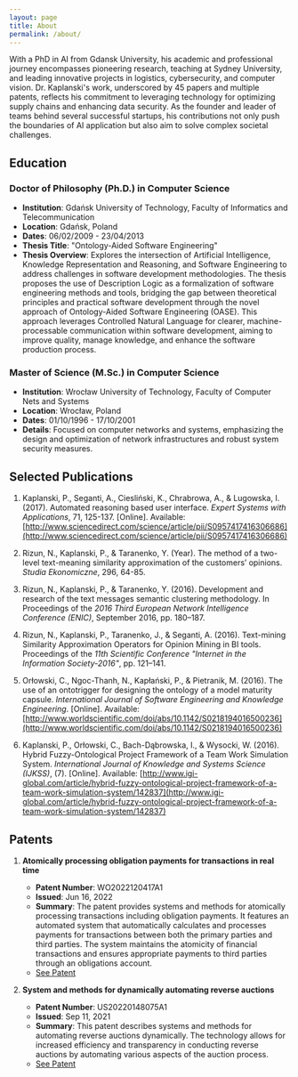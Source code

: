 ```yaml
---
layout: page
title: About
permalink: /about/
---
```


With a PhD in AI from Gdansk University, his academic and professional journey encompasses pioneering research, teaching at Sydney University, and leading innovative projects in logistics, cybersecurity, and computer vision. Dr. Kaplanski's work, underscored by 45 papers and multiple patents, reflects his commitment to leveraging technology for optimizing supply chains and enhancing data security. As the founder and leader of teams behind several successful startups, his contributions not only push the boundaries of AI application but also aim to solve complex societal challenges. 

## Education

### Doctor of Philosophy (Ph.D.) in Computer Science
- **Institution**: Gdańsk University of Technology, Faculty of Informatics and Telecommunication
- **Location**: Gdańsk, Poland
- **Dates**: 06/02/2009 - 23/04/2013
- **Thesis Title**: "Ontology-Aided Software Engineering"
- **Thesis Overview**: Explores the intersection of Artificial Intelligence, Knowledge Representation and Reasoning, and Software Engineering to address challenges in software development methodologies. The thesis proposes the use of Description Logic as a formalization of software engineering methods and tools, bridging the gap between theoretical principles and practical software development through the novel approach of Ontology-Aided Software Engineering (OASE). This approach leverages Controlled Natural Language for clearer, machine-processable communication within software development, aiming to improve quality, manage knowledge, and enhance the software production process.

### Master of Science (M.Sc.) in Computer Science
- **Institution**: Wrocław University of Technology, Faculty of Computer Nets and Systems
- **Location**: Wrocław, Poland
- **Dates**: 01/10/1996 - 17/10/2001
- **Details**: Focused on computer networks and systems, emphasizing the design and optimization of network infrastructures and robust system security measures.


## Selected Publications

1. Kaplanski, P., Seganti, A., Ciesliński, K., Chrabrowa, A., & Lugowska, I. (2017). Automated reasoning based user interface. *Expert Systems with Applications*, 71, 125-137. [Online]. Available: [http://www.sciencedirect.com/science/article/pii/S0957417416306686](http://www.sciencedirect.com/science/article/pii/S0957417416306686)

2. Rizun, N., Kaplanski, P., & Taranenko, Y. (Year). The method of a two-level text-meaning similarity approximation of the customers’ opinions. *Studia Ekonomiczne*, 296, 64-85.

3. Rizun, N., Kaplanski, P., & Taranenko, Y. (2016). Development and research of the text messages semantic clustering methodology. In Proceedings of the *2016 Third European Network Intelligence Conference (ENIC)*, September 2016, pp. 180–187.

4. Rizun, N., Kaplanski, P., Taranenko, J., & Seganti, A. (2016). Text-mining Similarity Approximation Operators for Opinion Mining in BI tools. Proceedings of the *11th Scientific Conference "Internet in the Information Society-2016"*, pp. 121–141.

5. Orłowski, C., Ngoc-Thanh, N., Kapłański, P., & Pietranik, M. (2016). The use of an ontotrigger for designing the ontology of a model maturity capsule. *International Journal of Software Engineering and Knowledge Engineering*. [Online]. Available: [http://www.worldscientific.com/doi/abs/10.1142/S0218194016500236](http://www.worldscientific.com/doi/abs/10.1142/S0218194016500236)

6. Kaplanski, P., Orłowski, C., Bach-Dąbrowska, I., & Wysocki, W. (2016). Hybrid Fuzzy-Ontological Project Framework of a Team Work Simulation System. *International Journal of Knowledge and Systems Science (IJKSS)*, (7). [Online]. Available: [http://www.igi-global.com/article/hybrid-fuzzy-ontological-project-framework-of-a-team-work-simulation-system/142837](http://www.igi-global.com/article/hybrid-fuzzy-ontological-project-framework-of-a-team-work-simulation-system/142837)

## Patents

1. **Atomically processing obligation payments for transactions in real time**
   - **Patent Number**: WO2022120417A1
   - **Issued**: Jun 16, 2022
   - **Summary**: The patent provides systems and methods for atomically processing transactions including obligation payments. It features an automated system that automatically calculates and processes payments for transactions between both the primary parties and third parties. The system maintains the atomicity of financial transactions and ensures appropriate payments to third parties through an obligations account.
   - [See Patent](https://patents.google.com/patent/WO2022120417A1/en)

2. **System and methods for dynamically automating reverse auctions**
   - **Patent Number**: US20220148075A1
   - **Issued**: Sep 11, 2021
   - **Summary**: This patent describes systems and methods for automating reverse auctions dynamically. The technology allows for increased efficiency and transparency in conducting reverse auctions by automating various aspects of the auction process.
   - [See Patent](https://patents.google.com/patent/US20220148075A1)
